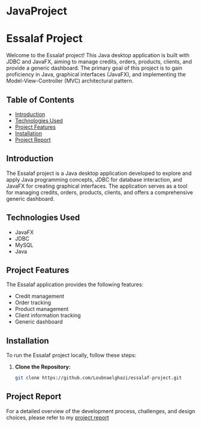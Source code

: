 # JavaProject
# Essalaf Project

Welcome to the Essalaf project! This Java desktop application is built with JDBC and JavaFX, aiming to manage credits, orders, products, clients, and provide a generic dashboard. The primary goal of this project is to gain proficiency in Java, graphical interfaces (JavaFX), and implementing the Model-View-Controller (MVC) architectural pattern.

## Table of Contents

- [Introduction](#introduction)
- [Technologies Used](#technologies-used)
- [Project Features](#project-features)
- [Installation](#installation)
- [Project Report](#project-report)


## Introduction

The Essalaf project is a Java desktop application developed to explore and apply Java programming concepts, JDBC for database interaction, and JavaFX for creating graphical interfaces. The application serves as a tool for managing credits, orders, products, clients, and offers a comprehensive generic dashboard.

## Technologies Used

- JavaFX
- JDBC
- MySQL
- Java

## Project Features

The Essalaf application provides the following features:

- Credit management
- Order tracking
- Product management
- Client information tracking
- Generic dashboard

## Installation

To run the Essalaf project locally, follow these steps:

1. **Clone the Repository:**
   ```bash
   git clone https://github.com/Loubnaelghazi/essalaf-project.git
## Project Report

For a detailed overview of the development process, challenges, and design choices, please refer to my [project report](https://github.com/Loubnaelghazi/JavaProject/blob/main/RAPPORT%20-ELGHAZI%20LOUBNA.pdf)   

